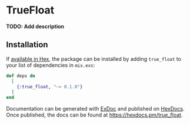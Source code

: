 # TrueFloat

**TODO: Add description**

## Installation

If [available in Hex](https://hex.pm/docs/publish), the package can be installed
by adding `true_float` to your list of dependencies in `mix.exs`:

```elixir
def deps do
  [
    {:true_float, "~> 0.1.0"}
  ]
end
```

Documentation can be generated with [ExDoc](https://github.com/elixir-lang/ex_doc)
and published on [HexDocs](https://hexdocs.pm). Once published, the docs can
be found at <https://hexdocs.pm/true_float>.

